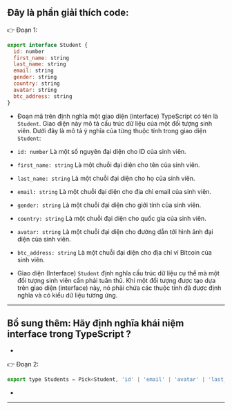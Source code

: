 ## Đây là phần giải thích code:

👉 Đoạn 1:

```jsx
export interface Student {
  id: number
  first_name: string
  last_name: string
  email: string
  gender: string
  country: string
  avatar: string
  btc_address: string
}
```

- Đoạn mã trên định nghĩa một giao diện (interface) TypeScript có tên là `Student`. Giao diện này mô tả cấu trúc dữ liệu của một đối tượng sinh viên. Dưới đây là mô tả ý nghĩa của từng thuộc tính trong giao diện `Student`:

- `id: number` Là một số nguyên đại diện cho ID của sinh viên.
- `first_name: string` Là một chuỗi đại diện cho tên của sinh viên.
- `last_name: string` Là một chuỗi đại diện cho họ của sinh viên.
- `email: string` Là một chuỗi đại diện cho địa chỉ email của sinh viên.
- `gender: string` Là một chuỗi đại diện cho giới tính của sinh viên.
- `country: string` Là một chuỗi đại diện cho quốc gia của sinh viên.
- `avatar: string` Là một chuỗi đại diện cho đường dẫn tới hình ảnh đại diện của sinh viên.
- `btc_address: string` Là một chuỗi đại diện cho địa chỉ ví Bitcoin của sinh viên.

- Giao diện (Interface) `Student` định nghĩa cấu trúc dữ liệu cụ thể mà một đối tượng sinh viên cần phải tuân thủ. Khi một đối tượng được tạo dựa trên giao diện (interface) này, nó phải chứa các thuộc tính đã được định nghĩa và có kiểu dữ liệu tương ứng.

---

## Bổ sung thêm: Hãy định nghĩa khái niệm interface trong TypeScript ?

-

👉 Đoạn 2:

```jsx
export type Students = Pick<Student, 'id' | 'email' | 'avatar' | 'last_name'>[]
```

-

---
